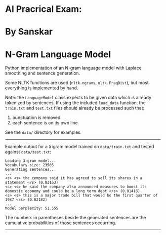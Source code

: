 # AI Pracrical Exam: 
# By Sanskar 
# N-Gram Language Model
Python implementation of an N-gram language model with Laplace smoothing and sentence generation. 

Some NLTK functions are used (`nltk.ngrams`, `nltk.FreqDist`), but most everything is implemented by hand.

Note: the `LanguageModel` class expects to be given data which is already tokenized by sentences. If using the included `load_data` function, the `train.txt` and `test.txt` files should already be processed such that: 
1. punctuation is removed
2. each sentence is on its own line  

See the `data/` directory for examples.

---

Example output for a trigram model trained on `data/train.txt` and tested against `data/test.txt`:
```
Loading 3-gram model...
Vocabulary size: 23505
Generating sentences...
...
<s> <s> the company said it has agreed to sell its shares in a statement </s> (0.03163)
<s> <s> he said the company also announced measures to boost its domestic economy and could be a long term debt </s> (0.01418)
<s> <s> this is a major trade bill that would be the first quarter of 1987 </s> (0.02182)
...
Model perplexity: 51.555
```
The numbers in parentheses beside the generated sentences are the cumulative probabilities of those sentences occurring.

---
